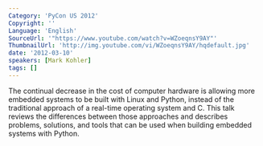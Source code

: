 ```yaml
---
Category: 'PyCon US 2012'
Copyright: ''
Language: 'English'
SourceUrl: '"https://www.youtube.com/watch?v=WZoeqnsY9AY"'
ThumbnailUrl: 'http://img.youtube.com/vi/WZoeqnsY9AY/hqdefault.jpg'
date: '2012-03-10'
speakers: [Mark Kohler]
tags: []
---
```

The continual decrease in the cost of computer hardware is allowing more
embedded systems to be built with Linux and Python, instead of the traditional
approach of a real-time operating system and C. This talk reviews the
differences between those approaches and describes problems, solutions, and
tools that can be used when building embedded systems with Python.

